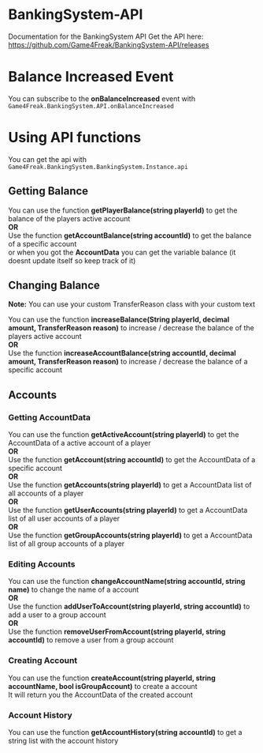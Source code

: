 # BankingSystem-API
Documentation for the BankingSystem API
Get the API here: https://github.com/Game4Freak/BankingSystem-API/releases

# Balance Increased Event
You can subscribe to the **onBalanceIncreased** event with ```Game4Freak.BankingSystem.API.onBalanceIncreased```

# Using API functions
You can get the api with ```Game4Freak.BankingSystem.BankingSystem.Instance.api```

## Getting Balance
You can use the function **getPlayerBalance(string playerId)** to get the balance of the players active account  
**OR**  
Use the function **getAccountBalance(string accountId)** to get the balance of a specific account  
or when you got the **AccountData** you can get the variable balance (it doesnt update itself so keep track of it)  

## Changing Balance
**Note:** You can use your custom TransferReason class with your custom text  
  
You can use the function **increaseBalance(String playerId, decimal amount, TransferReason reason)** to increase / decrease the balance of the players active account  
**OR**  
Use the function **increaseAccountBalance(string accountId, decimal amount, TransferReason reason)** to increase / decrease the balance of a specific account  

## Accounts
### Getting AccountData
You can use the function **getActiveAccount(string playerId)** to get the AccountData of a active account of a player  
**OR**  
Use the function **getAccount(string accountId)** to get the AccountData of a specific account  
**OR**  
Use the function **getAccounts(string playerId)** to get a AccountData list of all accounts of a player  
**OR**  
Use the function **getUserAccounts(string playerId)** to get a AccountData list of all user accounts of a player  
**OR**  
Use the function **getGroupAccounts(string playerId)** to get a AccountData list of all group accounts of a player  

### Editing Accounts
You can use the function **changeAccountName(string accountId, string name)** to change the name of a account  
**OR**  
Use the function **addUserToAccount(string playerId, string accountId)** to add a user to a group account  
**OR**  
Use the function **removeUserFromAccount(string playerId, string accountId)** to remove a user from a group account  

### Creating Account
You can use the function **createAccount(string playerId, string accountName, bool isGroupAccount)** to create a account  
It will return you the AccountData of the created account  

### Account History
You can use the function **getAccountHistory(string accountId)** to get a string list with the account history  
